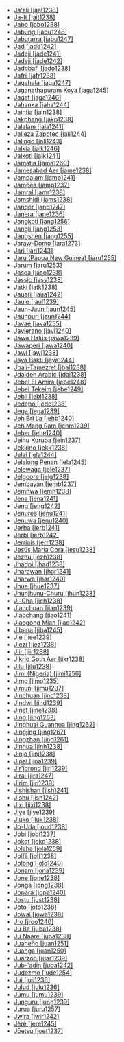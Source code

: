 - [Ja'ali [jaal1238]](tree/afro1255/semi1276/west2786/cent2236/arab1394/arab1395/egyp1251/egyp1254/suda1235/suda1236/jaal1238/jaal1238.ini)
- [Ja-It [jait1238]](tree/aust1307/nucl1752/mala1545/moke1241/moke1242/jait1238/jait1238.ini)
- [Jabo [jabo1238]](tree/atla1278/volt1241/krua1234/west2485/greb1257/greb1256/sout2826/jabo1238/jabo1238.ini)
- [Jabung [jabu1248]](tree/aust1307/nucl1752/mala1545/lamp1241/lamp1242/jabu1248/jabu1248.ini)
- [Jaburarra [jabu1247]](tree/pama1250/sout3134/pilb1234/ngay1241/cent2248/ngar1293/ngar1287/jabu1247/jabu1247.ini)
- [Jad [jadd1242]](tree/sino1245/bodi1256/bodi1257/oldm1245/tibe1276/tibe1272/jadd1242/jadd1242.ini)
- [Jadeji [jade1241]](tree/indo1319/indo1320/indo1321/indo1324/sind1278/sind1279/sind1272/jade1241/jade1241.ini)
- [Jadeji [jade1242]](tree/indo1319/indo1320/indo1321/indo1324/sind1278/sind1279/kach1277/jade1242/jade1242.ini)
- [Jadobafi [jado1238]](tree/indo1319/indo1320/indo1321/indo1322/subc1234/west2812/braj1242/jado1238/jado1238.ini)
- [Jafri [jafr1238]](tree/indo1319/indo1320/indo1321/indo1324/sind1278/lahn1241/sira1271/sera1259/jafr1238/jafr1238.ini)
- [Jagahala [jaga1247]](tree/nucl1709/mada1298/croi1234/mabu1247/gumm1240/amel1241/jaga1247/jaga1247.ini)
- [Jaganathapuram Koya [jaga1245]](tree/drav1251/sout3133/sout3139/gond1265/sout3234/hill1257/koya1251/jaga1245/jaga1245.ini)
- [Jagat [jaga1246]](tree/sino1245/bodi1256/kaik1248/ghal1247/ghal1246/nort2709/jaga1246/jaga1246.ini)
- [Jahanka [jaha1244]](tree/mand1469/west2780/mand1431/cent2047/mand1432/mand1433/mand1434/mand1435/west2499/xaso1239/west2500/jaha1244/jaha1244.ini)
- [Jaintia [jain1238]](tree/aust1305/khas1273/khas1268/khas1274/khas1275/pnar1238/jain1238/jain1238.ini)
- [Jakphang [jakp1238]](tree/sino1245/brah1260/kony1246/kony1247/kony1248/jakp1238/jakp1238.ini)
- [Jalalam [jala1241]](tree/afro1255/chad1250/west2785/west2714/west2799/west2715/bole1261/kare1348/jala1241/jala1241.ini)
- [Jalieza Zapotec [jali1244]](tree/otom1299/east2557/popo1292/zapo1436/zapo1437/core1259/cent2146/sanj1284/jali1244/jali1244.ini)
- [Jalingo [jali1243]](tree/atla1278/volt1241/nort3149/adam1258/adam1259/samb1322/mumu1249/mumu1250/nucl1240/jali1243/jali1243.ini)
- [Jalkia [jalk1246]](tree/afro1255/chad1250/east2632/east2633/bare1279/jalk1246/jalk1246.ini)
- [Jalkoti [jalk1241]](tree/indo1319/indo1320/indo1321/indo1324/shin1270/kohi1247/kohi1248/jalk1241/jalk1241.ini)
- [Jamatia [jama1260]](tree/sino1245/brah1260/bodo1279/boro1284/tipp1238/kokb1239/jama1260/jama1260.ini)
- [Jamesabad Aer [jame1238]](tree/indo1319/indo1320/indo1321/indo1322/subc1234/guja1255/guja1256/west2830/aerr1238/jame1238/jame1238.ini)
- [Jampalam [jamp1241]](tree/afro1255/chad1250/bium1280/nort3156/marg1267/mand1472/wand1280/wand1278/jamp1241/jamp1241.ini)
- [Jampea [jamp1237]](tree/aust1307/nucl1752/mala1545/grea1283/sama1302/sulu1242/born1254/indo1317/jamp1237/jamp1237.ini)
- [Jamral [jamr1238]](tree/indo1319/indo1320/indo1321/indo1322/subc1234/bhil1254/malv1243/jamr1238/jamr1238.ini)
- [Jamshidi [jams1238]](tree/indo1319/indo1320/iran1269/west2794/sout3157/fars1254/fars1255/east2745/aima1241/jams1238/jams1238.ini)
- [Jander [jand1247]](tree/atla1278/nort3146/nort3148/wolo1247/nucl1347/jand1247/jand1247.ini)
- [Janera [jane1236]](tree/tuca1253/east2698/west2789/sout3006/bara1380/jane1236/jane1236.ini)
- [Jangkoti [jang1256]](tree/sino1245/hima1249/maha1306/kham1285/kham1286/shes1236/jang1256/jang1256.ini)
- [Jangli [jang1253]](tree/indo1319/indo1320/indo1321/indo1324/sind1278/lahn1241/sira1271/sera1259/jang1253/jang1253.ini)
- [Jangshen [jang1255]](tree/sino1245/kuki1245/kuki1246/peri1260/nort3179/thad1239/thad1238/jang1255/jang1255.ini)
- [Jaraw-Domo [jara1273]](tree/afro1255/chad1250/masa1323/nort3157/marb1244/muse1242/jara1273/jara1273.ini)
- [Jari [jari1243]](tree/yare1250/dori1247/anem1248/jari1243/jari1243.ini)
- [Jaru (Papua New Guinea) [jaru1255]](tree/yele1255/jaru1255/jaru1255.ini)
- [Jarum [jaru1253]](tree/aust1305/asli1243/cent1987/nort2682/mani1290/mani1291/kens1248/jaru1253/jaru1253.ini)
- [Jasoa [jaso1238]](tree/atla1278/volt1241/benu1247/bant1294/sout3152/narr1281/bant1295/maka1323/pomo1274/ndze1234/bekw1243/mpie1239/mpie1238/jaso1238/jaso1238.ini)
- [Jassic [jass1238]](tree/indo1319/indo1320/iran1269/east2704/nort3176/osse1245/osse1243/jass1238/jass1238.ini)
- [Jatki [jatk1238]](tree/indo1319/indo1320/indo1321/indo1324/sind1278/lahn1241/sira1271/sera1259/jatk1238/jatk1238.ini)
- [Jauari [jaua1242]](tree/yano1260/nina1239/yano1266/yano1267/yano1262/jaua1242/jaua1242.ini)
- [Jaule [jaul1239]](tree/atla1278/volt1241/nort3149/gura1261/cent2243/waja1258/bikw1235/jenn1241/dzaa1238/jaul1239/jaul1239.ini)
- [Jaun-Jaun [jaun1245]](tree/book1242/suri1269/jaun1245/jaun1245.ini)
- [Jaunpuri [jaun1244]](tree/indo1319/indo1320/indo1321/indo1310/cent1977/garh1243/jaun1244/jaun1244.ini)
- [Javaé [java1255]](tree/nucl1710/kara1500/java1255/java1255.ini)
- [Javierano [javi1240]](tree/araw1281/sout3131/boli1260/moxo1234/trin1274/javi1240/javi1240.ini)
- [Jawa Halus [jawa1239]](tree/aust1307/nucl1752/mala1545/java1253/mode1251/java1254/jawa1239/jawa1239.ini)
- [Jawaperi [jawa1240]](tree/cari1283/yawa1262/waim1253/jawa1240/jawa1240.ini)
- [Jawi [jawi1238]](tree/nyul1248/west2782/bard1254/bard1255/jawi1238/jawi1238.ini)
- [Jaya Bakti [jaya1244]](tree/aust1307/nucl1752/mala1545/grea1283/sama1302/sulu1242/born1254/indo1317/jaya1244/jaya1244.ini)
- [Jbali-Tamezret [jbal1238]](tree/afro1255/berb1260/nafu1238/jbal1238/jbal1238.ini)
- [Jdaideh Arabic [jdai1238]](tree/afro1255/semi1276/west2786/cent2236/arab1394/arab1395/leva1239/nort3139/jdai1238/jdai1238.ini)
- [Jebel El Amira [jebe1248]](tree/lafo1243/jebe1248/jebe1248.ini)
- [Jebel Tekeim [jebe1249]](tree/lafo1243/jebe1249/jebe1249.ini)
- [Jebli [jebl1238]](tree/afro1255/semi1276/west2786/cent2236/arab1394/arab1395/nort3191/moro1295/moro1292/jebl1238/jebl1238.ini)
- [Jedepo [jede1238]](tree/atla1278/volt1241/krua1234/west2485/greb1257/greb1256/nort3193/nort2810/jede1238/jede1238.ini)
- [Jega [jega1239]](tree/atla1278/volt1241/nort3149/adam1258/adam1259/samb1322/mumu1249/mumu1250/pang1286/jega1239/jega1239.ini)
- [Jeh Bri La [jehb1240]](tree/aust1305/bahn1264/nort3150/jehh1244/jehh1246/jehh1245/jehb1240/jehb1240.ini)
- [Jeh Mang Ram [jehm1239]](tree/aust1305/bahn1264/nort3150/jehh1244/jehh1246/jehh1245/jehm1239/jehm1239.ini)
- [Jeher [jehe1240]](tree/aust1305/asli1243/cent1987/nort2682/mani1290/mani1291/kens1248/jehe1240/jehe1240.ini)
- [Jeinu Kuruba [jein1237]](tree/drav1251/sout3133/sout3138/tami1291/bada1263/kann1259/kann1255/nucl1305/jein1237/jein1237.ini)
- [Jekkino [jekk1238]](tree/afro1255/chad1250/east2632/east2633/east2709/dang1275/dang1276/bidi1241/jekk1238/jekk1238.ini)
- [Jelai [jela1244]](tree/aust1305/asli1243/cent1987/seno1278/sema1266/jela1244/jela1244.ini)
- [Jelalong Penan [jela1245]](tree/aust1307/nucl1752/mala1545/nort3253/nort3171/kaya1332/west2562/west2563/jela1245/jela1245.ini)
- [Jelewaga [jele1237]](tree/aust1307/nucl1752/mala1545/cent2237/east2712/ocea1241/west2818/papu1253/peri1258/nimo1245/sude1239/jele1237/jele1237.ini)
- [Jelgoore [jelg1238]](tree/atla1278/nort3146/nort3148/peul1234/fula1264/fula1269/west2454/jelg1238/jelg1238.ini)
- [Jembayan [jemb1237]](tree/aust1307/nucl1752/mala1545/nort3253/sara1342/oute1260/reja1243/basa1286/jemb1237/jemb1237.ini)
- [Jemhwa [jemh1238]](tree/gumu1244/jemh1238/jemh1238.ini)
- [Jena [jena1241]](tree/atla1278/volt1241/benu1247/bant1294/sout3152/narr1281/east2731/shon1250/core1255/plat1259/cent2310/shon1251/kara1480/jena1241/jena1241.ini)
- [Jeng [jeng1242]](tree/atla1278/volt1241/nort3149/adam1258/adam1259/samb1322/mumu1249/mumu1250/nucl1240/jeng1242/jeng1242.ini)
- [Jenures [jenu1241]](tree/aust1307/nucl1752/mala1545/cent2237/east2712/sout2850/sout3229/cend1238/biak1249/biak1250/biak1248/jenu1241/jenu1241.ini)
- [Jenuwa [jenu1240]](tree/atla1278/volt1241/benu1247/juku1257/kute1248/jenu1240/jenu1240.ini)
- [Jerba [jerb1241]](tree/afro1255/berb1260/nafu1238/jerb1241/jerb1241.ini)
- [Jerbi [jerb1242]](tree/afro1255/berb1260/nafu1238/jerb1242/jerb1242.ini)
- [Jerriais [jerr1238]](tree/indo1319/ital1284/lati1262/lati1263/impe1234/roma1334/ital1285/west2813/shif1234/nort3208/gall1280/oila1234/cent2283/macr1273/glob1239/stan1290/jerr1238/jerr1238.ini)
- [Jesús María Cora [jesu1238]](tree/utoa1244/sout3136/cora1261/cora1259/cora1260/elna1235/jesu1238/jesu1238.ini)
- [Jezhu [jezh1238]](tree/atla1278/volt1241/benu1247/nupo1239/nupe1252/gbag1256/gbar1246/jezh1238/jezh1238.ini)
- [Jhadpi [jhad1238]](tree/indo1319/indo1320/indo1321/indo1325/konk1270/varh1239/jhad1238/jhad1238.ini)
- [Jharawan [jhar1241]](tree/drav1251/nort2698/brah1256/jhar1241/jhar1241.ini)
- [Jharwa [jhar1240]](tree/indo1319/indo1320/indo1321/indo1323/oriy1254/gaud1237/kamt1240/assa1262/assa1263/jhar1240/jhar1240.ini)
- [Jhue [jhue1237]](tree/aust1307/nucl1752/mala1545/mala1536/nort3170/cham1327/cham1330/high1280/rade1241/jara1266/jhue1237/jhue1237.ini)
- [Jhunjhunu-Churu [jhun1238]](tree/indo1319/indo1320/indo1321/indo1322/subc1234/guja1255/raja1256/shek1243/jhun1238/jhun1238.ini)
- [Ji-Cha [jich1238]](tree/sino1245/sini1245/cent2008/ganc1239/jich1238/jich1238.ini)
- [Jianchuan [jian1239]](tree/sino1245/macr1275/caij1235/baic1239/cent2004/jian1239/jian1239.ini)
- [Jiaochang [jiao1241]](tree/sino1245/burm1265/naqi1236/qian1263/qian1264/sout2728/jiao1241/jiao1241.ini)
- [Jiaogong Mian [jiao1242]](tree/hmon1336/mien1242/biao1254/jiao1242/jiao1242.ini)
- [Jibana [jiba1245]](tree/atla1278/volt1241/benu1247/bant1294/sout3152/narr1281/east2731/nort3203/nort3209/coas1317/miji1240/miji1238/nort3232/giry1241/jiba1245/jiba1245.ini)
- [Jie [jiee1239]](tree/nilo1247/east2418/teso1247/teso1248/turk1307/kara1483/jiee1239/jiee1239.ini)
- [Jiezi [jiez1238]](tree/turk1311/comm1245/oghu1246/oghu1243/sala1264/jiez1238/jiez1238.ini)
- [Jiir [jiir1238]](tree/atla1278/volt1241/benu1247/kain1275/cent2242/duka1247/duka1250/main1281/kagf1238/jiir1238/jiir1238.ini)
- [Jikrio Goth Aer [jikr1238]](tree/indo1319/indo1320/indo1321/indo1322/subc1234/guja1255/guja1256/west2830/aerr1238/jikr1238/jikr1238.ini)
- [Jilu [jilu1238]](tree/afro1255/semi1276/west2786/cent2236/nort3165/aram1259/east2680/cent2217/nort3241/assy1241/nort3096/jilu1238/jilu1238.ini)
- [Jimi (Nigeria) [jimi1256]](tree/afro1255/chad1250/west2785/west2790/west2800/sout3161/guru1272/guru1271/jimi1256/jimi1256.ini)
- [Jimo [jimo1235]](tree/afro1255/chad1250/bium1280/sout3145/bium1271/bata1316/jimi1254/jimo1235/jimo1235.ini)
- [Jimuni [jimu1237]](tree/koia1260/bara1376/esee1247/jimu1237/jimu1237.ini)
- [Jinchuan [jinc1238]](tree/sino1245/burm1265/naqi1236/qian1263/rgya1241/core1262/situ1238/jinc1238/jinc1238.ini)
- [Jindwi [jind1239]](tree/atla1278/volt1241/benu1247/bant1294/sout3152/narr1281/east2731/shon1250/core1255/plat1259/many1258/jind1239/jind1239.ini)
- [Jinet [jine1238]](tree/afro1255/semi1276/west2786/cent2236/nort3165/aram1259/east2680/cent2217/boht1239/hert1241/jine1238/jine1238.ini)
- [Jing [jing1263]](tree/tung1282/manc1250/manc1251/manc1252/jing1263/jing1263.ini)
- [Jinghuai Guanhua [jing1262]](tree/sino1245/sini1245/nort3155/mand1471/mand1415/jing1262/jing1262.ini)
- [Jingjing [jing1267]](tree/afro1255/chad1250/bium1280/sout3145/bium1274/mina1276/jing1267/jing1267.ini)
- [Jingzhan [jing1261]](tree/sino1245/sini1245/nort3155/huiz1242/jing1261/jing1261.ini)
- [Jinhua [jinh1238]](tree/sino1245/sini1245/cent2008/wuch1236/jinh1238/jinh1238.ini)
- [Jinjo [jinj1238]](tree/yele1255/jinj1238/jinj1238.ini)
- [Jipal [jipa1239]](tree/afro1255/chad1250/west2785/west2714/west2799/west2717/kofy1243/kofy1242/jipa1239/jipa1239.ini)
- [Jir'jorond [jirj1239]](tree/book1242/yiry1245/jirj1239/jirj1239.ini)
- [Jirai [jira1247]](tree/afro1255/chad1250/bium1280/sout3145/bium1271/bata1316/bata1314/jira1247/jira1247.ini)
- [Jirim [jiri1239]](tree/mong1329/oira1260/oira1264/khal1273/mong1331/peri1253/jiri1239/jiri1239.ini)
- [Jishishan [jish1241]](tree/mong1329/sout2705/shir1260/baoa1237/bona1250/jish1241/jish1241.ini)
- [Jishu [jish1242]](tree/sino1245/sini1245/cent2008/xian1251/jish1242/jish1242.ini)
- [Jixi [jixi1238]](tree/sino1245/sini1245/nort3155/huiz1242/jixi1238/jixi1238.ini)
- [Jiye [jiye1239]](tree/nilo1247/east2418/teso1247/teso1248/turk1307/topo1242/jiye1239/jiye1239.ini)
- [Jluko [jluk1238]](tree/atla1278/volt1241/krua1234/east2415/bete1265/west2489/godi1239/jluk1238/jluk1238.ini)
- [Jo-Uda [joud1238]](tree/mong1329/oira1260/oira1264/khal1273/mong1331/peri1253/joud1238/joud1238.ini)
- [Jobi [jobi1237]](tree/aust1307/nucl1752/mala1545/cent2237/east2712/sout2850/sout3229/cend1238/yape1249/cent2277/cent2308/pomm1237/jobi1237/jobi1237.ini)
- [Jokot [joko1238]](tree/nilo1247/west2493/luob1235/sout2831/adho1241/alur1250/joko1238/joko1238.ini)
- [Jolaha [jola1259]](tree/indo1319/indo1320/indo1321/biha1245/mait1254/mait1255/mait1250/jola1259/jola1259.ini)
- [Jolfâ [jolf1238]](tree/indo1319/arme1241/east2768/nucl1235/jolf1238/jolf1238.ini)
- [Jolong [jolo1240]](tree/aust1305/bahn1264/nort3150/hres1236/bona1256/bahn1262/jolo1240/jolo1240.ini)
- [Jonam [jona1239]](tree/nilo1247/west2493/luob1235/sout2831/adho1241/alur1250/jona1239/jona1239.ini)
- [Jone [jone1238]](tree/sino1245/bodi1256/bodi1257/oldm1245/tibe1276/kham1299/kham1282/jone1238/jone1238.ini)
- [Jonga [jong1238]](tree/atla1278/volt1241/benu1247/bant1294/sout3152/narr1281/east2731/sout3180/ngun1275/tswa1254/tson1249/jong1238/jong1238.ini)
- [Jopará [jopa1240]](tree/tupi1275/mawe1252/awet1245/tupi1276/tupi1277/tupi1282/para1319/para1311/jopa1240/jopa1240.ini)
- [Jostu [jost1238]](tree/mong1329/oira1260/oira1264/khal1273/mong1331/peri1253/jost1238/jost1238.ini)
- [Joto [joto1238]](tree/atla1278/volt1241/nort3149/adam1258/uban1244/band1341/cent2021/cent2022/band1344/joto1238/joto1238.ini)
- [Jowai [jowa1238]](tree/aust1305/khas1273/khas1268/khas1274/khas1275/pnar1238/jain1238/jowa1238/jowa1238.ini)
- [Jro [jroo1240]](tree/aust1305/bahn1264/sout2690/mnon1258/chra1242/jroo1240/jroo1240.ini)
- [Ju Ba [juba1238]](tree/atla1278/volt1241/benu1247/bant1294/nort3168/mamb1309/niza1234/konj1251/mamb1310/mamb1311/mamb1312/came1252/juba1238/juba1238.ini)
- [Ju Naare [juna1238]](tree/atla1278/volt1241/benu1247/bant1294/nort3168/mamb1309/niza1234/konj1251/mamb1310/mamb1311/mamb1312/came1252/juna1238/juna1238.ini)
- [Juaneño [juan1251]](tree/utoa1244/nort2953/cali1246/cupa1239/luis1253/juan1251/juan1251.ini)
- [Juanga [juan1250]](tree/aust1307/nucl1752/mala1545/cent2237/east2712/ocea1241/sout3173/newc1243/extr1244/yuag1237/juan1250/juan1250.ini)
- [Juarzon [juar1239]](tree/atla1278/volt1241/krua1234/west2485/weea1234/guer1244/sapo1251/juar1239/juar1239.ini)
- [Jub-'adin [juba1242]](tree/afro1255/semi1276/west2786/cent2236/nort3165/aram1259/west2815/west2763/juba1242/juba1242.ini)
- [Judezmo [jude1254]](tree/indo1319/ital1284/lati1262/lati1263/impe1234/roma1334/ital1285/west2813/shif1234/sout3183/west2838/cast1243/sout3200/ladi1251/jude1254/jude1254.ini)
- [Jui [juii1238]](tree/atla1278/volt1241/benu1247/bant1294/sout3152/wide1239/narr1282/mbam1249/nkaa1239/nkam1238/mfum1239/mfum1238/juii1238/juii1238.ini)
- [Julud [julu1236]](tree/katl1246/katl1236/katl1237/julu1236/julu1236.ini)
- [Jumu [jumu1239]](tree/atla1278/volt1241/benu1247/defo1239/yoru1244/edek1238/edea1234/east2738/sout3186/nucl1747/lucu1239/yoru1245/jumu1239/jumu1239.ini)
- [Junguru [jung1239]](tree/atla1278/volt1241/nort3149/adam1258/uban1244/band1341/cent2021/cent2022/band1345/jung1239/jung1239.ini)
- [Jurua [juru1257]](tree/araw1282/madi1262/jama1261/juru1257/juru1257.ini)
- [Jwira [jwir1242]](tree/atla1278/volt1241/kwav1236/nyoa1234/poto1254/tano1248/cent2262/biaa1238/sout2779/jwir1243/jwir1241/jwir1242/jwir1242.ini)
- [Jèrè [jere1245]](tree/mand1469/west2780/samo1308/duun1243/bobo1253/nort2819/jere1245/jere1245.ini)
- [Jōetsu [joet1237]](tree/japo1237/japa1256/japa1258/nucl1643/east2526/toka1245/echi1237/joet1237/joet1237.ini)
